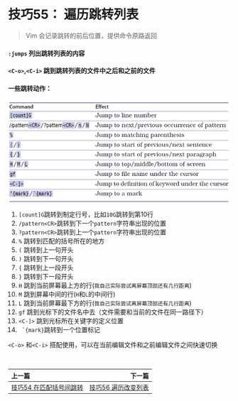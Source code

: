 # 技巧55： 遍历跳转列表
> Vim 会记录跳转的前后位置，提供命令原路返回

#### `:jumps` 列出跳转列表的内容
#### `<C-o>`,`<C-i>` 跳到跳转列表的文件中之后和之前的文件

#### 一些跳转动作：
![tip55_2](../../images/tip55_2.png)  

1. `[count]G`跳转到制定行号，比如`10G`跳转到第10行
2. `/pattern<CR>`跳转到下一个`pattern`字符串出现的位置
3. `?pattern<CR>`跳转到上一个`pattern`字符串出现的位置
4. `%` 跳转到匹配的括号所在的地方
5. `(` 跳转到上一句开头
6. `)` 跳转到下一句开头
7. `{` 跳转到上一段开头
8. `}` 跳转到下一段开头
9. `H` 跳到当前屏幕最上方的行(`我自己实际尝试离屏幕顶部还有几行距离`)
10. `M` 跳到屏幕中间的行(`H`和`L`的中间行)
11. `L` 跳到当前屏幕最下方的行(`我自己实际尝试离屏幕顶部还有几行距离`)
12. `gf` 跳到光标下的文件名中去（文件需要和当前的文件在同一路径下）
13. `<C-]>` 跳到光标所在关键字的定义位置
14. `` `{mark}``跳转到一个位置标记

`<C-o>` 和`<C-i>` 搭配使用，可以在当前编辑文件和之前编辑文件之间快速切换


<br>  

|上一篇|下一篇|
|:---|---:|
|[技巧54 在匹配括号间跳转](../chapter8_doc_jump/tip54.md)|[技巧56 遍历改变列表](tip56.md)|
